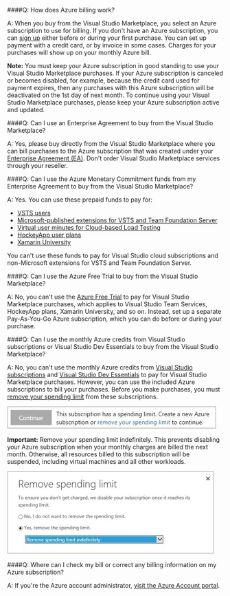 ####Q:	How does Azure billing work?

A:	When you buy from the Visual Studio Marketplace, 
you select an Azure subscription to use for billing. 
If you don't have an Azure subscription, 
you can [sign up](https://portal.azure.com) 
either before or during your first purchase. 
You can set up payment with a credit card, 
or by invoice in some cases. Charges for your 
purchases will show up on your monthly Azure bill.

**Note:** You must keep your Azure subscription in good 
standing to use your Visual Studio Marketplace purchases. 
If your Azure subscription is canceled or becomes disabled, 
for example, because the credit card used for payment expires, 
then any purchases with this Azure subscription will be 
deactivated on the 1st day of next month. 
To continue using your Visual Studio Marketplace purchases, 
please keep your Azure subscription active and updated.


####Q:	Can I use an Enterprise Agreement to buy from the Visual Studio Marketplace?

A:	Yes, please buy directly from the Visual Studio Marketplace 
where you can bill purchases to the Azure subscription that was created 
under your [Enterprise Agreement (EA)](https://azure.microsoft.com/en-us/pricing/enterprise-agreement/). 
Don't order Visual Studio Marketplace services through your reseller.

####Q:	Can I use the Azure Monetary Commitment funds from my Enterprise Agreement to buy from the Visual Studio Marketplace?

A:	Yes.  You can use these prepaid funds to pay for: 

*	[VSTS users](https://marketplace.visualstudio.com/items?itemName=ms.vss-vstsuser) 
*	[Microsoft-published extensions for VSTS and Team Foundation Server](https://marketplace.visualstudio.com/vsts)
*	[Virtual user minutes for Cloud-based Load Testing](/vsts/billing/buy-more-build-vs)
*	[HockeyApp user plans](https://marketplace.visualstudio.com/subscriptions)
* [Xamarin University](https://www.xamarin.com/university)

You can't use these funds to pay for Visual Studio cloud 
subscriptions and non-Microsoft extensions for VSTS and Team Foundation Server.

####Q:	Can I use the Azure Free Trial to buy from the Visual Studio Marketplace?

A:	No, you can't use the 
[Azure Free Trial](https://azure.microsoft.com/pricing/free-trial/) 
to pay for Visual Studio Marketplace purchases, 
which applies to Visual Studio Team Services, HockeyApp plans, Xamarin University, and so on. 
Instead, set up a separate Pay-As-You-Go Azure subscription,
which you can do before or during your purchase. 

####Q:	Can I use the monthly Azure credits from Visual Studio subscriptions or Visual Studio Dev Essentials to buy from the Visual Studio Marketplace?

A:	No, you can't use the monthly Azure credits from 
[Visual Studio subscriptions](https://www.visualstudio.com/products/subscriber-benefits-vs) 
and [Visual Studio Dev Essentials](https://www.visualstudio.com/products/visual-studio-dev-essentials-vs.aspx) 
to pay for Visual Studio Marketplace purchases. 
However, you can use the included Azure subscriptions to bill your purchases. 
Before you make purchases, you must 
[remove your spending limit](https://azure.microsoft.com/pricing/spending-limits/) 
from these subscriptions.

<img alt="Spending limit" src="_img/spending-limit.png" style="border: 1px solid #CCCCCC" />

<a name="spending-limit"></a>

**Important:** Remove your spending limit indefinitely.
This prevents disabling your Azure subscription 
when your monthly charges are billed the next month.
Otherwise, all resources billed to this subscription will be suspended,
including virtual machines and all other workloads. 

<img alt="Remove spending limit indefinitely" src="_img/remove-spending-limit.png" style="border: 1px solid #CCCCCC" />

####Q: Where can I check my bill or correct any billing information on my Azure subscription?

A:	If you're the Azure account administrator, 
[visit the Azure Account portal](https://account.windowsazure.com).
